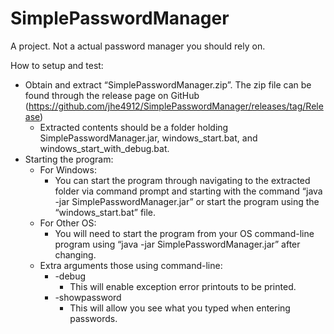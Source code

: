# SimplePasswordManager
A project. Not a actual password manager you should rely on.

How to setup and test:
-	Obtain and extract “SimplePasswordManager.zip”. The zip file can be found through the release page on GitHub (https://github.com/jhe4912/SimplePasswordManager/releases/tag/Release)
    -	Extracted contents should be a folder holding SimplePasswordManager.jar, windows_start.bat, and windows_start_with_debug.bat.
-	Starting the program:
    -	For Windows:
        -	You can start the program through navigating to the extracted folder via command prompt and starting with the command “java -jar SimplePasswordManager.jar” or start the program using the “windows_start.bat” file.
      -	For Other OS:
        -	You will need to start the program from your OS command-line program using “java -jar SimplePasswordManager.jar” after changing.
      -	Extra arguments those using command-line:
        -	-debug
            -	This will enable exception error printouts to be printed.
        - -showpassword
            -	This will allow you see what you typed when entering passwords. 
